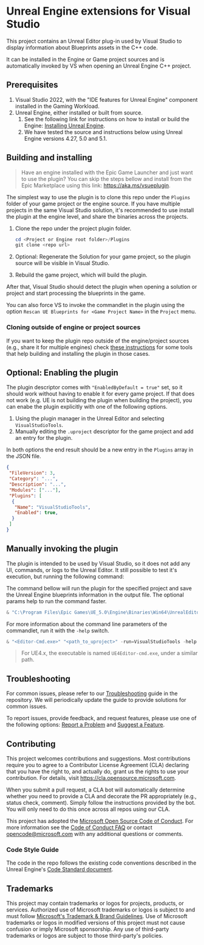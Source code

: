 # Unreal Engine extensions for Visual Studio

This project contains an Unreal Editor plug-in used by Visual Studio to display information about Blueprints assets in the C++ code.

It can be installed in the Engine or Game project sources and is automatically invoked by VS when opening an Unreal Engine C++ project.

## Prerequisites

1. Visual Studio 2022, with the "IDE features for Unreal Engine" component installed in the Gaming Workload.
2. Unreal Engine, either installed or built from source.
   1. See the following link for instructions on how to install or build the Engine: [Installing Unreal Engine](https://docs.unrealengine.com/5.0/en-US/installing-unreal-engine).
   1. We have tested the source and instructions below using Unreal Engine versions 4.27, 5.0 and 5.1.

## Building and installing

> Have an engine installed with the Epic Game Launcher and just want to use the plugin? You can skip the steps bellow and install from the Epic Marketplace using this link: <https://aka.ms/vsueplugin>.

The simplest way to use the plugin is to clone this repo under the `Plugins` folder of your game project or the engine source.
If you have multiple projects in the same Visual Studio solution, it's recommended to use install the plugin at the engine level, and share the binaries across the projects.

1. Clone the repo under the project plugin folder.

   ```powershell
   cd <Project or Engine root folder>/Plugins
   git clone <repo url>
   ```

2. Optional: Regenerate the Solution for your game project, so the plugin source will be visible in Visual Studio.
3. Rebuild the game project, which will build the plugin.

After that, Visual Studio should detect the plugin when opening a solution or project and start processing the blueprints in the game.

You can also force VS to invoke the commandlet in the plugin using the option `Rescan UE Blueprints for <Game Project Name>` in the `Project` menu.

### Cloning outside of engine or project sources

If you want to keep the plugin repo outside of the engine/project sources (e.g., share it for multiple engines) check [these instructions](Scripts/README.md) for some tools that help building and installing the plugin in those cases.

## Optional: Enabling the plugin

The plugin descriptor comes with `"EnabledByDefault = true"` set, so it should work without having to enable it for every game project.
If that does not work (e.g. UE is not building the plugin when building the project), you can enabe the plugin explicitly with one of the following options.

1. Using the plugin manager in the Unreal Editor and selecting `VisualStudioTools`.
2. Manually editing the `.uproject` descriptor for the game project and add an entry for the plugin.

In both options the end result should be a new entry in the `Plugins` array in the JSON file.

```JSON
{
 "FileVersion": 3,
 "Category": "...",
 "Description": "...",
 "Modules": ["..."],
 "Plugins": [
  {
   "Name": "VisualStudioTools",
   "Enabled": true,
  }
 ]
}
```

## Manually invoking the plugin

The plugin is intended to be used by Visual Studio, so it does not add any UI, commands, or logs to the Unreal Editor.
It still possible to test it's execution, but running the following command:

The command bellow will run the plugin for the specified project and save the Unreal Engine blueprints information in the output file.
The optional params help to run the command faster.

```powershell
& "C:\Program Files\Epic Games\UE_5.0\Engine\Binaries\Win64\UnrealEditor-Cmd.exe" "$Env:UserProfile\Unreal Projects\EmptyProject\EmptyProject.uproject" -run=VisualStudioTools -output "$Env:Temp\vs-ue-tools.json" [-unattended -noshadercompile -nosound -nullrhi -nocpuprofilertrace -nocrashreports -nosplash]
```

For more information about the command line parameters of the commandlet, run it with the `-help` switch.

```powershell
& "<Editor-Cmd.exe>" "<path_to_uproject>" -run=VisualStudioTools -help [-unattended -noshadercompile -nosound -nullrhi -nocpuprofilertrace -nocrashreports -nosplash]
```

> For UE4.x, the executable is named `UE4Editor-cmd.exe`, under a similar path.

## Troubleshooting

For common issues, please refer to our [Troubleshooting](https://github.com/microsoft/vc-ue-extensions/blob/main/Docs/troubleshooting.md) guide in the repository. We will periodically update the guide to provide solutions for common issues.

To report issues, provide feedback, and request features, please use one of the following options: [Report a Problem](https://aka.ms/feedback/cpp/unrealengine/report) and [Suggest a Feature](https://aka.ms/feedback/cpp/unrealengine/suggest).

## Contributing

This project welcomes contributions and suggestions.  Most contributions require you to agree to a
Contributor License Agreement (CLA) declaring that you have the right to, and actually do, grant us
the rights to use your contribution. For details, visit <https://cla.opensource.microsoft.com>.

When you submit a pull request, a CLA bot will automatically determine whether you need to provide
a CLA and decorate the PR appropriately (e.g., status check, comment). Simply follow the instructions
provided by the bot. You will only need to do this once across all repos using our CLA.

This project has adopted the [Microsoft Open Source Code of Conduct](https://opensource.microsoft.com/codeofconduct/).
For more information see the [Code of Conduct FAQ](https://opensource.microsoft.com/codeofconduct/faq/) or
contact [opencode@microsoft.com](mailto:opencode@microsoft.com) with any additional questions or comments.

### Code Style Guide

The code in the repo follows the existing code conventions described in the Unreal Engine's [Code Standard document](https://docs.unrealengine.com/INT/epic-cplusplus-coding-standard-for-unreal-engine/).

## Trademarks

This project may contain trademarks or logos for projects, products, or services. Authorized use of Microsoft trademarks or logos is subject to and must follow [Microsoft's Trademark & Brand Guidelines](https://www.microsoft.com/en-us/legal/intellectualproperty/trademarks/usage/general).
Use of Microsoft trademarks or logos in modified versions of this project must not cause confusion or imply Microsoft sponsorship.
Any use of third-party trademarks or logos are subject to those third-party's policies.
